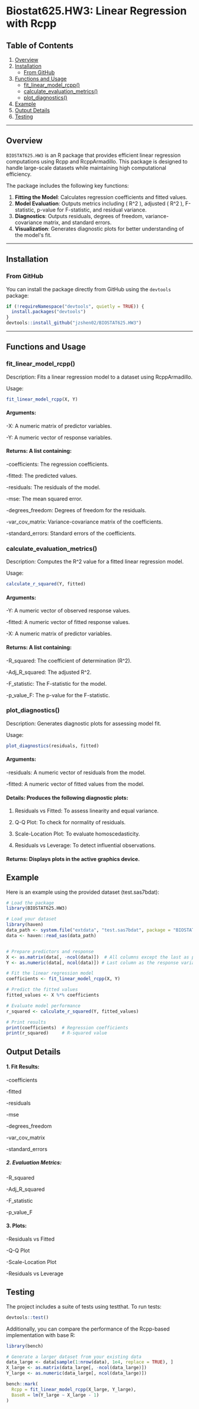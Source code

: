 # Biostat625.HW3: Linear Regression with Rcpp

## Table of Contents

1. [Overview](#overview)
2. [Installation](#installation)
   - [From GitHub](#from-github)
3. [Functions and Usage](#functions-and-usage)
   - [fit_linear_model_rcpp()](#fit_linear_model_rcpp)
   - [calculate_evaluation_metrics()](#calculate_evaluation_metrics)
   - [plot_diagnostics()](#plot_diagnostics)
4. [Example](#example)
5. [Output Details](#output-details)
6. [Testing](#testing)


---

## Overview

`BIOSTAT625.HW3` is an R package that provides efficient linear regression computations using Rcpp and RcppArmadillo. This package is designed to handle large-scale datasets while maintaining high computational efficiency.

The package includes the following key functions:

1. **Fitting the Model**: Calculates regression coefficients and fitted values.
2. **Model Evaluation**: Outputs metrics including \( R^2 \), adjusted \( R^2 \), F-statistic, p-value for F-statistic, and residual variance.
3. **Diagnostics**: Outputs residuals, degrees of freedom, variance-covariance matrix, and standard errors.
4. **Visualization**: Generates diagnostic plots for better understanding of the model's fit.


---

## Installation

### From GitHub

You can install the package directly from GitHub using the `devtools` package:

```r
if (!requireNamespace("devtools", quietly = TRUE)) {
  install.packages("devtools")
}
devtools::install_github("jzshen02/BIOSTAT625.HW3")

```
---

## Functions and Usage
### fit_linear_model_rcpp()

Description: Fits a linear regression model to a dataset using RcppArmadillo.

Usage:
```r
fit_linear_model_rcpp(X, Y)
```
#### Arguments:

 -X: A numeric matrix of predictor variables.

 -Y: A numeric vector of response variables.



#### Returns: A list containing:

 -coefficients: The regression coefficients.

 -fitted: The predicted values.

 -residuals: The residuals of the model.

 -mse: The mean squared error.

 -degrees_freedom: Degrees of freedom for the residuals.

 -var_cov_matrix: Variance-covariance matrix of the coefficients.

 -standard_errors: Standard errors of the coefficients.

### calculate_evaluation_metrics()

Description: Computes the R^2 value for a fitted linear regression model.

Usage:
```r
calculate_r_squared(Y, fitted)
```

#### Arguments:

 -Y: A numeric vector of observed response values.

 -fitted: A numeric vector of fitted response values.

 -X: A numeric matrix of predictor variables.


#### Returns: A list containing:

 -R_squared: The coefficient of determination (R^2).

 -Adj_R_squared: The adjusted R^2.

 -F_statistic: The F-statistic for the model.

 -p_value_F: The p-value for the F-statistic.

### plot_diagnostics()
Description: Generates diagnostic plots for assessing model fit.

Usage:
```r
plot_diagnostics(residuals, fitted)
```
#### Arguments:

 -residuals: A numeric vector of residuals from the model.

 -fitted: A numeric vector of fitted values from the model.


#### Details: Produces the following diagnostic plots:

1. Residuals vs Fitted: To assess linearity and equal variance.

2. Q-Q Plot: To check for normality of residuals.

3. Scale-Location Plot: To evaluate homoscedasticity.

4. Residuals vs Leverage: To detect influential observations.


#### Returns: Displays plots in the active graphics device.

## Example
Here is an example using the provided dataset (test.sas7bdat):
```r
# Load the package
library(BIOSTAT625.HW3)

# Load your dataset
library(haven)
data_path <- system.file("extdata", "test.sas7bdat", package = "BIOSTAT625.HW3")
data <- haven::read_sas(data_path)


# Prepare predictors and response
X <- as.matrix(data[, -ncol(data)])  # All columns except the last as predictors
Y <- as.numeric(data[, ncol(data)]) # Last column as the response variable

# Fit the linear regression model
coefficients <- fit_linear_model_rcpp(X, Y)

# Predict the fitted values
fitted_values <- X %*% coefficients

# Evaluate model performance
r_squared <- calculate_r_squared(Y, fitted_values)

# Print results
print(coefficients)  # Regression coefficients
print(r_squared)     # R-squared value
```
## Output Details
#### 1. Fit Results:

 -coefficients

 -fitted

 -residuals

 -mse

 -degrees_freedom

 -var_cov_matrix

 -standard_errors

##### 2. Evaluation Metrics:

 -R_squared

 -Adj_R_squared

 -F_statistic

 -p_value_F

#### 3. Plots:

 -Residuals vs Fitted

 -Q-Q Plot

 -Scale-Location Plot

 -Residuals vs Leverage


## Testing
The project includes a suite of tests using testthat. To run tests:
```r
devtools::test()
```
Additionally, you can compare the performance of the Rcpp-based implementation with base R:
```r
library(bench)

# Generate a larger dataset from your existing data
data_large <- data[sample(1:nrow(data), 1e4, replace = TRUE), ]
X_large <- as.matrix(data_large[, -ncol(data_large)])
Y_large <- as.numeric(data_large[, ncol(data_large)])

bench::mark(
  Rcpp = fit_linear_model_rcpp(X_large, Y_large),
  BaseR = lm(Y_large ~ X_large - 1)
)
```


